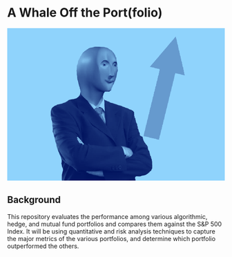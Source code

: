 # A Whale Off the Port(folio)

![Stonks](Images/stonks.webp)

## Background

This repository evaluates the performance among various algorithmic, hedge, and mutual fund portfolios and compares them against the S&P 500 Index.  It will be using quantitative and risk analysis techniques to capture the major metrics of the various portfolios, and determine which portfolio outperformed the others.
